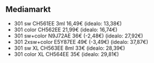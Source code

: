 
## Mediamarkt

- 301 sw CH561EE 3ml 16,49€ (idealo: 13,38€)
- 301 color CH562EE 21,99€ (idealo: 16,74€)
- 301 sw+color N9J72AE 36€ (-2,48€) (idealo: 27,92€)
- 301 2xsw+color E5Y87EE 49€ (-3,49€) (idealo: 37,87€)
- 301 sw XL CH563EE 8ml 33€ (idealo: 28,39€)
- 301 color XL CH564EE 35€ (idealo: 29,81€)
 
